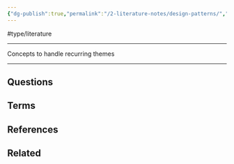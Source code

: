 ```yaml
---
{"dg-publish":true,"permalink":"/2-literature-notes/design-patterns/","created":"2023-02-15 12:59","updated":"2023-08-03 16:44"}
---
```


#type/literature 

---
Concepts to handle recurring themes

---
## Questions
## Terms
## References
## Related